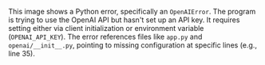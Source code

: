 This image shows a Python error, specifically an `OpenAIError`. The program is trying to use the OpenAI API but hasn't set up an API key. It requires setting either via client initialization or environment variable (`OPENAI_API_KEY`). The error references files like `app.py` and `openai/__init__.py`, pointing to missing configuration at specific lines (e.g., line 35).
